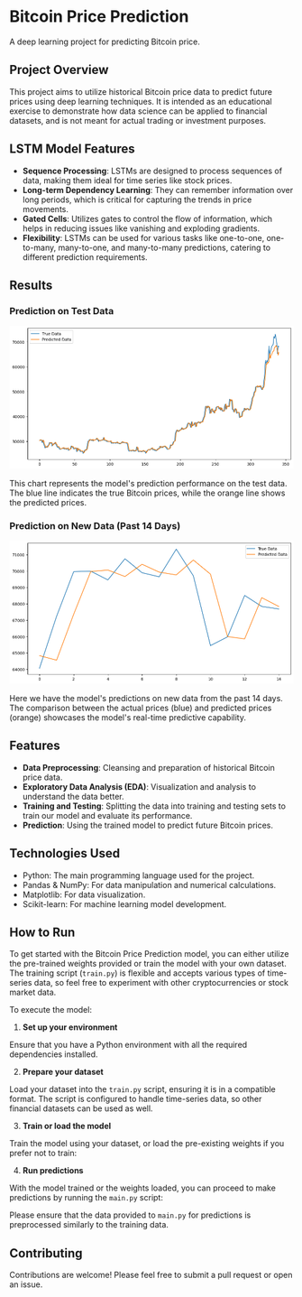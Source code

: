 # Bitcoin Price Prediction

A deep learning project for predicting Bitcoin price.

## Project Overview

This project aims to utilize historical Bitcoin price data to predict future prices using deep learning techniques. It is intended as an educational exercise to demonstrate how data science can be applied to financial datasets, and is not meant for actual trading or investment purposes.

## LSTM Model Features

- **Sequence Processing**: LSTMs are designed to process sequences of data, making them ideal for time series like stock prices.
- **Long-term Dependency Learning**: They can remember information over long periods, which is critical for capturing the trends in price movements.
- **Gated Cells**: Utilizes gates to control the flow of information, which helps in reducing issues like vanishing and exploding gradients.
- **Flexibility**: LSTMs can be used for various tasks like one-to-one, one-to-many, many-to-one, and many-to-many predictions, catering to different prediction requirements.
  
## Results

### Prediction on Test Data
![Prediction on Test Data](output.png)

This chart represents the model's prediction performance on the test data. The blue line indicates the true Bitcoin prices, while the orange line shows the predicted prices.

### Prediction on New Data (Past 14 Days)
![Prediction on New Data](outputNew.png)

Here we have the model's predictions on new data from the past 14 days. The comparison between the actual prices (blue) and predicted prices (orange) showcases the model's real-time predictive capability.

## Features

- **Data Preprocessing**: Cleansing and preparation of historical Bitcoin price data.
- **Exploratory Data Analysis (EDA)**: Visualization and analysis to understand the data better.
- **Training and Testing**: Splitting the data into training and testing sets to train our model and evaluate its performance.
- **Prediction**: Using the trained model to predict future Bitcoin prices.

## Technologies Used

- Python: The main programming language used for the project.
- Pandas & NumPy: For data manipulation and numerical calculations.
- Matplotlib: For data visualization.
- Scikit-learn: For machine learning model development.

## How to Run

To get started with the Bitcoin Price Prediction model, you can either utilize the pre-trained weights provided or train the model with your own dataset. The training script (`train.py`) is flexible and accepts various types of time-series data, so feel free to experiment with other cryptocurrencies or stock market data.

To execute the model:

1. **Set up your environment**

Ensure that you have a Python environment with all the required dependencies installed.


2. **Prepare your dataset**

Load your dataset into the `train.py` script, ensuring it is in a compatible format. The script is configured to handle time-series data, so other financial datasets can be used as well.

3. **Train or load the model**

Train the model using your dataset, or load the pre-existing weights if you prefer not to train:


4. **Run predictions**

With the model trained or the weights loaded, you can proceed to make predictions by running the `main.py` script:


Please ensure that the data provided to `main.py` for predictions is preprocessed similarly to the training data.

## Contributing

Contributions are welcome! Please feel free to submit a pull request or open an issue.
